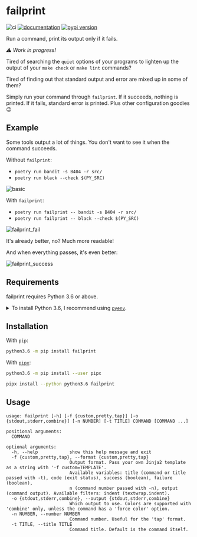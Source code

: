 # failprint
![ci](https://github.com/pawamoy/failprint/workflows/ci/badge.svg)
[![documentation](https://img.shields.io/readthedocs/failprint.svg?style=flat)](https://failprint.readthedocs.io/en/latest/index.html)
[![pypi version](https://img.shields.io/pypi/v/failprint.svg)](https://pypi.org/project/failprint/)

Run a command, print its output only if it fails.

*:warning: Work in progress!*

Tired of searching the `quiet` options of your programs
to lighten up the output of your `make check` or `make lint` commands?

Tired of finding out that standard output and error are mixed up in some of them?

Simply run your command through `failprint`.
If it succeeds, nothing is printed.
If it fails, standard error is printed.
Plus other configuration goodies :wink:

## Example

Some tools output a lot of things. You don't want to see it when the command succeeds.

Without `failprint`:

- `poetry run bandit -s B404 -r src/`
- `poetry run black --check $(PY_SRC)`

![basic](https://user-images.githubusercontent.com/3999221/79385294-a2a0e080-7f68-11ea-827d-f72134a02eef.png)

With `failprint`:

- `poetry run failprint -- bandit -s B404 -r src/`
- `poetry run failprint -- black --check $(PY_SRC)`

![failprint_fail](https://user-images.githubusercontent.com/3999221/79385302-a5033a80-7f68-11ea-98cd-1f4148629724.png)

It's already better, no? Much more readable!

And when everything passes, it's even better:

![failprint_success](https://user-images.githubusercontent.com/3999221/79385308-a59bd100-7f68-11ea-8012-90cbe9e0ac08.png)

## Requirements
failprint requires Python 3.6 or above.

<details>
<summary>To install Python 3.6, I recommend using <a href="https://github.com/pyenv/pyenv"><code>pyenv</code></a>.</summary>

```bash
# install pyenv
git clone https://github.com/pyenv/pyenv ~/.pyenv

# setup pyenv (you should also put these three lines in .bashrc or similar)
export PATH="${HOME}/.pyenv/bin:${PATH}"
export PYENV_ROOT="${HOME}/.pyenv"
eval "$(pyenv init -)"

# install Python 3.6
pyenv install 3.6.8

# make it available globally
pyenv global system 3.6.8
```
</details>

## Installation
With `pip`:
```bash
python3.6 -m pip install failprint
```

With [`pipx`](https://github.com/pipx-project/pipx):
```bash
python3.6 -m pip install --user pipx

pipx install --python python3.6 failprint
```

## Usage

```
usage: failprint [-h] [-f {custom,pretty,tap}] [-o {stdout,stderr,combine}] [-n NUMBER] [-t TITLE] COMMAND [COMMAND ...]

positional arguments:
  COMMAND

optional arguments:
  -h, --help            show this help message and exit
  -f {custom,pretty,tap}, --format {custom,pretty,tap}
                        Output format. Pass your own Jinja2 template as a string with '-f custom=TEMPLATE'.
                        Available variables: title (command or title passed with -t), code (exit status), success (boolean), failure (boolean),
                        n (command number passed with -n), output (command output). Available filters: indent (textwrap.indent).
  -o {stdout,stderr,combine}, --output {stdout,stderr,combine}
                        Which output to use. Colors are supported with 'combine' only, unless the command has a 'force color' option.
  -n NUMBER, --number NUMBER
                        Command number. Useful for the 'tap' format.
  -t TITLE, --title TITLE
                        Command title. Default is the command itself.
```
